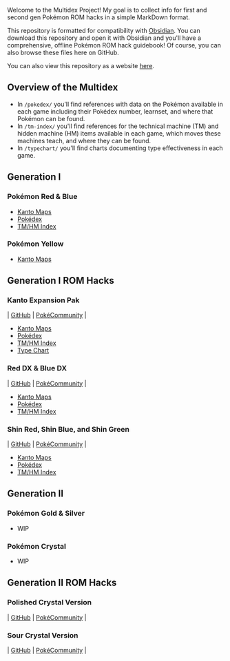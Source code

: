 Welcome to the Multidex Project! My goal is to collect info for first and second gen Pokémon ROM hacks in a simple MarkDown format.

This repository is formatted for compatibility with [Obsidian](https://obsidian.md/). You can download this repository and open it with Obsidian and you'll have a comprehensive, offline Pokémon ROM hack guidebook! Of course, you can also browse these files here on GitHub.

You can also view this repository as a website [here](https://awbuchanan7.github.io/multidex/).

## Overview of the Multidex

* In `/pokedex/` you'll find references with data on the Pokémon available in each game including their Pokédex number, learnset, and where that Pokémon can be found.
* In `/tm-index/` you'll find references for the technical machine (TM) and hidden machine (HM) items available in each game, which moves these machines teach, and where they can be found.
* In `/typechart/` you'll find charts documenting type effectiveness in each game.

## Generation I

### Pokémon Red & Blue
* [Kanto Maps](https://github.com/AWBuchanan7/multidex/tree/main/maps-kanto)
* [Pokédex](/pokedex/red-blue.pokedex.md)
* [TM/HM Index](/tmindex/red-blue.tmindex.md)

### Pokémon Yellow
* [Kanto Maps](https://github.com/AWBuchanan7/multidex/tree/main/maps-kanto)

## Generation I ROM Hacks

### Kanto Expansion Pak
| [GitHub](https://github.com/PlagueVonKarma/kep-hack) | [PokéCommunity](https://www.pokecommunity.com/threads/kanto-expansion-pak.525646/) |
* [Kanto Maps](https://github.com/AWBuchanan7/multidex/tree/main/maps-kanto)
* [Pokédex](/pokedex/kanto-expansion-pak.pokedex.md)
* [TM/HM Index](/tmindex/kanto-expansion-pak.tmindex.md)
* [Type Chart](/typechart/kanto-expansion-pak.typechart.md)

### Red DX & Blue DX
| [GitHub](https://github.com/TheScarletSword/pokereddeluxe) | [PokéCommunity](https://www.pokecommunity.com/threads/pokemon-red-and-blue-deluxe.360339/) |
* [Kanto Maps](https://github.com/AWBuchanan7/multidex/tree/main/maps-kanto)
* [Pokédex](/pokedex/red-blue-dx.pokedex.md)
* [TM/HM Index](/tmindex/red-blue-dx.tmindex.md)

### Shin Red, Shin Blue, and Shin Green
| [GitHub](https://github.com/jojobear13/shinpokered) | [PokéCommunity](https://www.pokecommunity.com/threads/shin-pokemon-red-blue-green-jp-builds-bugfix-ai-and-qol-patch.427398/) |
* [Kanto Maps](https://github.com/AWBuchanan7/multidex/tree/main/maps-kanto)
* [Pokédex](/pokedex/red-blue.pokedex.md)
* [TM/HM Index](/tmindex/red-blue.tmindex.md)

## Generation II

### Pokémon Gold & Silver
* WIP

### Pokémon Crystal
* WIP

## Generation II ROM Hacks

### Polished Crystal Version
| [GitHub](https://github.com/Rangi42/polishedcrystal) | [PokéCommunity](https://www.pokecommunity.com/threads/pok%C3%A9mon-polished-crystal-update-3-1-1.373172/) |

### Sour Crystal Version
| [GitHub](https://github.com/SoupPotato/Sourcrystal) | [PokéCommunity](https://www.pokecommunity.com/threads/pokemon-sour-crystal-improvement-hack.434361/) |
